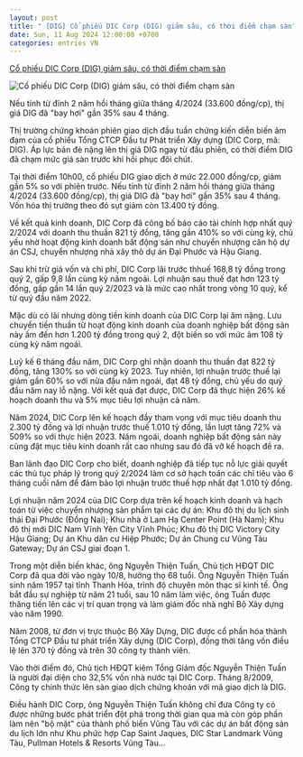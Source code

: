 ```yaml
---
layout: post
title: " [DIG] Cổ phiếu DIC Corp (DIG) giảm sâu, có thời điểm chạm sàn"
date: Sun, 11 Aug 2024 12:00:00 +0700
categories: entries VN
---
```

[Cổ phiếu DIC Corp (DIG) giảm sâu, có thời điểm chạm sàn](https://cafef.vn/co-phieu-dic-corp-dig-giam-sau-co-thoi-diem-cham-san-188240812101100451.chn)

![Cổ phiếu DIC Corp (DIG) giảm sâu, có thời điểm chạm sàn](https://cafefcdn.com/zoom/600_315/203337114487263232/2024/8/12/avatar1706881714456-170688171470353087493-1723432101422663512648-12-0-412-640-crop-1723432105188430316787.jpg)

Nếu tính từ đỉnh 2 năm hồi tháng giữa tháng 4/2024 (33.600 đồng/cp), thị giá DIG đã "bay hơi" gần 35% sau 4 tháng.

Thị trường chứng khoán phiên giao dịch đầu tuần chứng kiến diễn biến ảm đạm của cổ phiếu Tổng CTCP Đầu tư Phát triển Xây dựng (DIC Corp, mã: DIG). Áp lực bán đè nặng lên thị giá DIG ngay từ đầu phiên, có thời điểm DIG đã chạm mức giá sàn trước khi hồi phục đôi chút.

Tại thời điểm 10h00, cổ phiếu DIG giao dịch ở mức 22.000 đồng/cp, giảm gần 5% so với phiên trước. Nếu tính từ đỉnh 2 năm hồi tháng giữa tháng 4/2024 (33.600 đồng/cp), thị giá DIG đã "bay hơi" gần 35% sau 4 tháng. Vốn hóa thị trường theo đó sụt giảm còn 13.400 tỷ đồng.

Về kết quả kinh doanh, DIC Corp đã công bố báo cáo tài chính hợp nhất quý 2/2024 với doanh thu thuần 821 tỷ đồng, tăng gần 410% so với cùng kỳ, chủ yếu nhờ hoạt động kinh doanh bất động sản như chuyển nhượng căn hộ dự án CSJ, chuyển nhượng nhà xây thô dự án Đại Phước và Hậu Giang.



Sau khi trừ giá vốn và chi phí, DIC Corp lãi trước thhuế 168,8 tỷ đồng trong quý 2, gấp 9,8 lần cùng kỳ năm ngoái. Lợi nhuận sau thuế đạt hơn 123 tỷ đồng, gấp gần 14 lần quý 2/2023 và là mức cao nhất trong vòng 10 quý, kể từ quý đầu năm 2022.

Mặc dù có lãi nhưng dòng tiền kinh doanh của DIC Corp lại âm nặng. Lưu chuyển tiền thuần từ hoạt động kinh doanh của doanh nghiệp bất động sản này ấm đến hơn 1.200 tỷ đồng trong quý 2, đột biến so với mức âm 108 tỷ cùng kỳ năm ngoái.

Luỹ kế 6 tháng đầu năm, DIC Corp ghi nhận doanh thu thuần đạt 822 tỷ đồng, tăng 130% so với cùng kỳ 2023. Tuy nhiên, lợi nhuận trước thuế lại giảm gần 60% so với nửa đầu năm ngoái, đạt 48 tỷ đồng, chủ yếu do quý đầu năm nay lỗ nặng. Với kết quả đạt được, DIC Corp đã thực hiện 26% kế hoạch doanh thu và 5% mục tiêu lợi nhuận cả năm.

Năm 2024, DIC Corp lên kế hoạch đầy tham vọng với mục tiêu doanh thu 2.300 tỷ đồng và lợi nhuận trước thuế 1.010 tỷ đồng, lần lượt tăng 72% và 509% so với thực hiện 2023. Năm ngoái, doanh nghiệp bất động sản này cũng đặt mục tiêu kinh doanh rất cao nhưng sau đó đã vỡ kế hoạch đề ra.

Ban lãnh đạo DIC Corp cho biết, doanh nghiệp đã tiếp tục nỗ lực giải quyết các thủ tục pháp lý trong quý 2/2024 làm cơ sở hạch toán các chỉ tiêu vào 6 tháng cuối năm để đảm bảo lợi nhuận trước thuế hợp nhất đạt 1.010 tỷ đồng.

Lợi nhuận năm 2024 của DIC Corp dựa trên kế hoạch kinh doanh và hạch toán từ việc chuyển nhượng sản phẩm tại các dự án: Khu đô thị du lịch sinh thái Đại Phước (Đồng Nai); Khu nhà ở Lam Hạ Center Point (Hà Nam); Khu đô thị mới DIC Nam Vĩnh Yên City Vĩnh Phúc; Khu đô thị DIC Victory City Hậu Giang; Dự án Khu dân cư Hiệp Phước; Dự án Chung cư Vũng Tàu Gateway; Dự án CSJ giai đoạn 1.

Trong một diễn biến khác, ông Nguyễn Thiện Tuấn, Chủ tịch HĐQT DIC Corp đã qua đời vào ngày 10/8, hưởng thọ 68 tuổi. Ông Nguyễn Thiện Tuấn sinh năm 1957 tại tỉnh Thanh Hóa, trình độ chuyên môn thạc sĩ kinh tế. Ông bắt đầu sự nghiệp từ năm 21 tuổi, sau 10 năm làm việc, ông Tuấn được thăng tiến lên các vị trí quan trọng và làm giám đốc nhà nghỉ Bộ Xây dựng vào năm 1990.

Năm 2008, từ đơn vị trực thuộc Bộ Xây Dựng, DIC được cổ phần hóa thành Tổng CTCP Đầu tư phát triển Xây dựng (DIC Corp), đồng thời tăng vốn điều lệ lên 370 tỷ đồng và trên 30 công ty thành viên.

Vào thời điểm đó, Chủ tịch HĐQT kiêm Tổng Giám đốc Nguyễn Thiện Tuấn là người đại diện cho 32,5% vốn nhà nước tại DIC Corp. Tháng 8/2009, Công ty chính thức lên sàn giao dịch chứng khoán với mã giao dịch là DIG.

Điều hành DIC Corp, ông Nguyễn Thiện Tuấn không chỉ đưa Công ty có được những bước phát triển đột phá trong thời gian qua mà còn góp phần làm nên "bộ mặt" của thành phố biển Vũng Tàu với các dự án bất động sản du lịch lớn như Khu phức hợp Cap Saint Jaques, DIC Star Landmark Vũng Tàu, Pullman Hotels & Resorts Vũng Tàu…

